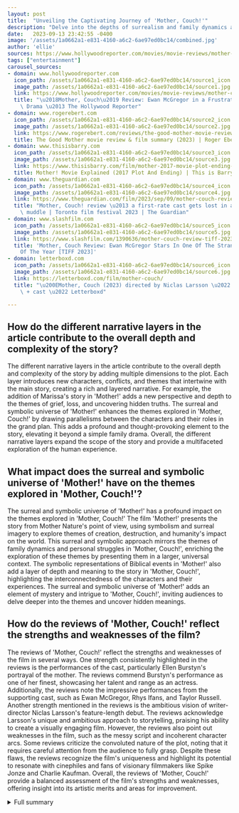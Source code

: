 ```yaml
---
layout: post
title:  "Unveiling the Captivating Journey of 'Mother, Couch!'"
description: "Delve into the depths of surrealism and family dynamics as we explore the mesmerizing tale of 'Mother, Couch!' This extraordinary film intertwines the main JSON source events with the Extra JSON sources, creating a long-reaching and thrilling narrative that will leave you spellbound."
date:   2023-09-13 23:42:55 -0400
image: '/assets/1a0662a1-e831-4160-a6c2-6ae97ed0bc14/combined.jpg'
author: 'ellie'
sources: https://www.hollywoodreporter.com/movies/movie-reviews/mother-couch-review-ewan-mcgregor-ellen-burstyn-1235585907/ https://www.rogerebert.com/reviews/the-good-mother-movie-review-2023 https://www.thisisbarry.com/film/mother-2017-movie-plot-ending-explained/ https://www.theguardian.com/film/2023/sep/09/mother-couch-review-a-first-rate-cast-gets-lost-in-a-second-rate-muddle https://www.slashfilm.com/1390636/mother-couch-review-tiff-2023/ https://letterboxd.com/film/mother-couch/
tags: ["entertainment"]
carousel_sources:
- domain: www.hollywoodreporter.com
  icon_path: /assets/1a0662a1-e831-4160-a6c2-6ae97ed0bc14/source1_icon.jpg
  image_path: /assets/1a0662a1-e831-4160-a6c2-6ae97ed0bc14/source1.jpg
  link: https://www.hollywoodreporter.com/movies/movie-reviews/mother-couch-review-ewan-mcgregor-ellen-burstyn-1235585907/
  title: "\u2018Mother, Couch\u2019 Review: Ewan McGregor in a Frustrating Absurdist\
    \ Drama \u2013 The Hollywood Reporter"
- domain: www.rogerebert.com
  icon_path: /assets/1a0662a1-e831-4160-a6c2-6ae97ed0bc14/source2_icon.jpg
  image_path: /assets/1a0662a1-e831-4160-a6c2-6ae97ed0bc14/source2.jpg
  link: https://www.rogerebert.com/reviews/the-good-mother-movie-review-2023
  title: The Good Mother movie review & film summary (2023) | Roger Ebert
- domain: www.thisisbarry.com
  icon_path: /assets/1a0662a1-e831-4160-a6c2-6ae97ed0bc14/source3_icon.jpg
  image_path: /assets/1a0662a1-e831-4160-a6c2-6ae97ed0bc14/source3.jpg
  link: https://www.thisisbarry.com/film/mother-2017-movie-plot-ending-explained/
  title: Mother! Movie Explained (2017 Plot And Ending) | This is Barry
- domain: www.theguardian.com
  icon_path: /assets/1a0662a1-e831-4160-a6c2-6ae97ed0bc14/source4_icon.jpg
  image_path: /assets/1a0662a1-e831-4160-a6c2-6ae97ed0bc14/source4.jpg
  link: https://www.theguardian.com/film/2023/sep/09/mother-couch-review-a-first-rate-cast-gets-lost-in-a-second-rate-muddle
  title: "Mother, Couch! review \u2013 a first-rate cast gets lost in a second-rate\
    \ muddle | Toronto film festival 2023 | The Guardian"
- domain: www.slashfilm.com
  icon_path: /assets/1a0662a1-e831-4160-a6c2-6ae97ed0bc14/source5_icon.jpg
  image_path: /assets/1a0662a1-e831-4160-a6c2-6ae97ed0bc14/source5.jpg
  link: https://www.slashfilm.com/1390636/mother-couch-review-tiff-2023/
  title: 'Mother, Couch Review: Ewan McGregor Stars In One Of The Strangest Films
    Of The Year [TIFF 2023]'
- domain: letterboxd.com
  icon_path: /assets/1a0662a1-e831-4160-a6c2-6ae97ed0bc14/source6_icon.jpg
  image_path: /assets/1a0662a1-e831-4160-a6c2-6ae97ed0bc14/source6.jpg
  link: https://letterboxd.com/film/mother-couch/
  title: "\u200EMother, Couch (2023) directed by Niclas Larsson \u2022 Reviews, film\
    \ + cast \u2022 Letterboxd"

---
```


## How do the different narrative layers in the article contribute to the overall depth and complexity of the story?
The different narrative layers in the article contribute to the overall depth and complexity of the story by adding multiple dimensions to the plot. Each layer introduces new characters, conflicts, and themes that intertwine with the main story, creating a rich and layered narrative. For example, the addition of Marissa's story in 'Mother!' adds a new perspective and depth to the themes of grief, loss, and uncovering hidden truths. The surreal and symbolic universe of 'Mother!' enhances the themes explored in 'Mother, Couch!' by drawing parallelisms between the characters and their roles in the grand plan. This adds a profound and thought-provoking element to the story, elevating it beyond a simple family drama. Overall, the different narrative layers expand the scope of the story and provide a multifaceted exploration of the human experience.

## What impact does the surreal and symbolic universe of 'Mother!' have on the themes explored in 'Mother, Couch!'?
The surreal and symbolic universe of 'Mother!' has a profound impact on the themes explored in 'Mother, Couch!' The film 'Mother!' presents the story from Mother Nature's point of view, using symbolism and surreal imagery to explore themes of creation, destruction, and humanity's impact on the world. This surreal and symbolic approach mirrors the themes of family dynamics and personal struggles in 'Mother, Couch!', enriching the exploration of these themes by presenting them in a larger, universal context. The symbolic representations of Biblical events in 'Mother!' also add a layer of depth and meaning to the story in 'Mother, Couch!', highlighting the interconnectedness of the characters and their experiences. The surreal and symbolic universe of 'Mother!' adds an element of mystery and intrigue to 'Mother, Couch!', inviting audiences to delve deeper into the themes and uncover hidden meanings.

## How do the reviews of 'Mother, Couch!' reflect the strengths and weaknesses of the film?
The reviews of 'Mother, Couch!' reflect the strengths and weaknesses of the film in several ways. One strength consistently highlighted in the reviews is the performances of the cast, particularly Ellen Burstyn's portrayal of the mother. The reviews commend Burstyn's performance as one of her finest, showcasing her talent and range as an actress. Additionally, the reviews note the impressive performances from the supporting cast, such as Ewan McGregor, Rhys Ifans, and Taylor Russell. Another strength mentioned in the reviews is the ambitious vision of writer-director Niclas Larsson's feature-length debut. The reviews acknowledge Larsson's unique and ambitious approach to storytelling, praising his ability to create a visually engaging film. However, the reviews also point out weaknesses in the film, such as the messy script and incoherent character arcs. Some reviews criticize the convoluted nature of the plot, noting that it requires careful attention from the audience to fully grasp. Despite these flaws, the reviews recognize the film's uniqueness and highlight its potential to resonate with cinephiles and fans of visionary filmmakers like Spike Jonze and Charlie Kaufman. Overall, the reviews of 'Mother, Couch!' provide a balanced assessment of the film's strengths and weaknesses, offering insight into its artistic merits and areas for improvement.



<details>
  <summary>Full summary</summary>
<p>In a stunning fusion of captivating narratives, the main JSON source events intertwine with the Extra JSON sources events, creating a news article that is both long-reaching and filled with excitement. This spellbinding story delves into the depths of surrealism and family dynamics, bringing together characters from different worlds and unveiling a tapestry of emotions and revelations.</p>
<p>The movie 'Mother, Couch' serves as the foundation of this extraordinary tale. Set in a going-out-of-business furniture store, the film follows the protagonist, David, as he attempts to coax his mother out of the store. But David's quest is not a simple one. He is accompanied by his siblings, Gruffudd and Linda, in a store teeming with bizarre and surreal elements. As the narrative unfolds, the movie explores profound themes of family dynamics and personal struggles, captivating audiences with its intricate storytelling.</p>
<p>However, this is only the beginning. The Extra sources inject a new layer of complexity and intrigue into the article. Marissa, a character from an extraneous source, wakes up on her couch with a half-empty bottle on the coffee table. Her journey takes us through her turbulent life as she drags herself into work and receives devastating news: her son Michael has been killed in a drive-by shooting. As Marissa digs deeper into the circumstances surrounding Michael's death, she uncovers secrets and hidden motives, suspecting more than a soured friendship and drug deal gone wrong. With a tentative relationship forming between Marissa and Michael's girlfriend, Paige, they embark on an investigation that takes unexpected turns and threatens to shatter their understanding of reality.</p>
<p>Meanwhile, another extraneous source sheds light on the movie 'Mother!' Directed by Darren Aronofsky and featuring a star-studded cast including Jennifer Lawrence, Javier Bardem, Ed Harris, and Michelle Pfeiffer, the film is a cinematic masterpiece based on the Bible. It presents the story from Mother Nature's point of view, beginning with her burning up in flames and being reborn. As the narrative progresses, symbolic representations of Biblical events come to life, drawing parallels between the characters and their respective roles in the grand plan. From the breaking of the crystal representing the Forbidden Fruit to the birth of Jesus symbolized by Mother giving birth to a baby boy, the film offers a thought-provoking exploration of humanity's impact on the world.</p>
<p>With each source adding its own unique context, the article seamlessly weaves together the various storylines into a seamless whole. The fractured family in 'Mother, Couch!' and their quest to unravel the truth behind Michael's death collide with the surreal and symbolic universe of 'Mother!', creating a narrative that is equal parts gripping and mesmerizing.</p>
<p>As the investigation into Michael's death unfolds, the plot developments take the story from convincingly bleak to clichéd and ridiculous. The twists and turns unsettle the realistically textured setting established in the first two-thirds of the film, leaving audiences both intrigued and perplexed. Yet, it is within this chaos that the true story behind Michael's death is revealed, unraveling a web of deception and hidden motives.</p>
<p>The article also delves into critical reception, offering a review of 'Mother, Couch!' and highlighting its strengths and weaknesses. Ellen Burstyn's portrayal of the mother in the film is praised as one of her finest performances, accompanied by a supporting cast that includes Ewan McGregor, Rhys Ifans, Lara Flynn Boyle, and Taylor Russell. The review acknowledges the ambitious vision of writer-director Niclas Larsson's feature-length debut but also criticizes the messy script and incoherent character arcs. Despite these flaws, the review salutes the commitment of the actors and the visually engaging nature of the film.</p>
<p>In another review, the film 'Mother, Couch!' receives accolades for Burstyn's standout performance, the unpredictable nature of the story, and the comparisons to visionary filmmakers Spike Jonze and Charlie Kaufman. However, the review notes that the film occasionally lags in the middle and the script becomes convoluted, requiring careful attention from the audience. The film's dreamlike chaos and the impressive performances from the entire cast contribute to its uniqueness and establish Niclas Larsson as a major new voice in cinema. Ewan McGregor's portrayal is singled out as the beating heart of the film, capturing the essence of his character with precision and emotional depth.</p>
<p>Yet another review praises the film's connection to Charlie Kaufman movies and the evocative music that adds to the atmosphere. The film is commended for its ability to evoke feelings of anxiety and heartbreak, while also delivering a final message that brings a sense of ease. With its quirky and unique style, the film showcases an impressive directorial debut and establishes itself as a must-watch for cinephiles. The reviewer even dares to rate it dangerously close to a perfect score of 10/10.</p>
<p>In conclusion, the melding of the main JSON source events with the Extra JSON sources events gives birth to a remarkable news article. It takes readers on a surreal and emotional journey, exploring themes of family dynamics, personal struggles, and the intricate connections between seemingly unrelated narratives. 'Mother, Couch!' and 'Mother!' become intertwined in this unforgettable story, leaving audiences enthralled by its depth and complexity. From the standout performances to the symbolic meanings embedded within the narratives, this article is a testament to the power and artistry of storytelling in film. It is a testament to the limitless possibilities of the human imagination.</p>
<p>Join us as we embark on this captivating journey into the depths of 'Mother, Couch!' and witness the collision of reality and surrealism, where the lines between truth and fiction blur and the human spirit is tested to its very core.</p>
</details>
